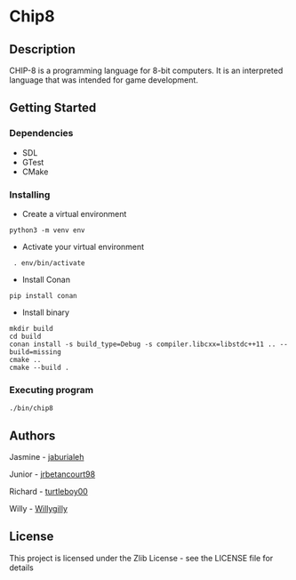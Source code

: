 # Chip8

## Description

 CHIP-8 is a programming language for 8-bit computers.
 It is an interpreted language that was intended for game development.

## Getting Started

### Dependencies

* SDL 
* GTest
* CMake

### Installing

* Create a virtual environment
```
python3 -m venv env
```
* Activate your virtual environment
```
 . env/bin/activate
```
* Install Conan
```
pip install conan
```
* Install binary
```
mkdir build
cd build
conan install -s build_type=Debug -s compiler.libcxx=libstdc++11 .. --build=missing
cmake ..
cmake --build . 
```

### Executing program

```
./bin/chip8
```

## Authors

Jasmine -
[jaburialeh](https://github.com/jaburialeh)

Junior -
[jrbetancourt98](https://github.com/jrbetancourt98)

Richard -
[turtleboy00](https://github.com/turtleboy00)

Willy - 
[Willygilly](https://github.com/Willygilly)



## License

This project is licensed under the Zlib License - see the LICENSE file for details